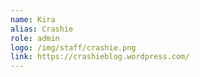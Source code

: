 ```yaml
---
name: Kira
alias: Crashie
role: admin
logo: /img/staff/crashie.png
link: https://crashieblog.wordpress.com/
---
```


